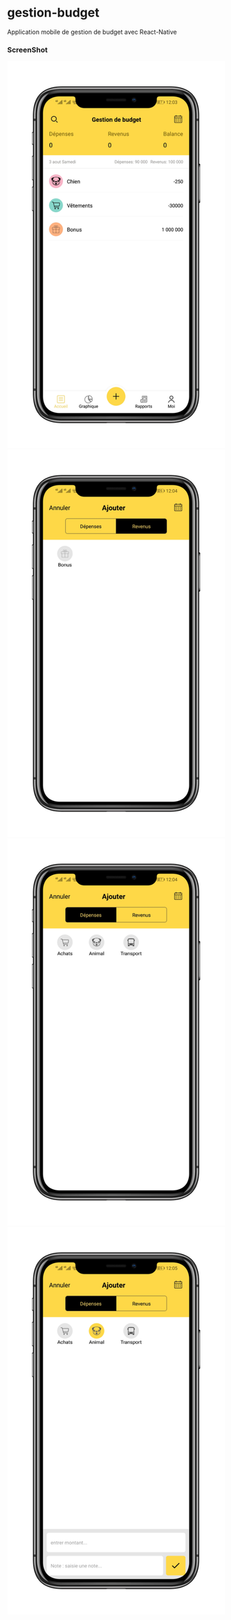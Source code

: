 # gestion-budget

Application mobile de gestion de budget  avec React-Native

### ScreenShot

![demo](./demo/budget4.PNG)
![demo](./demo/budget2.PNG)
![demo](./demo/budget3.PNG)
![demo](./demo/bugdet1.PNG)
